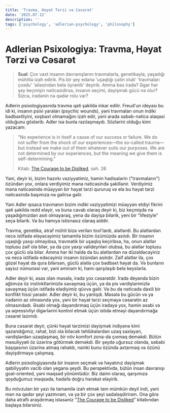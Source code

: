 ```yaml
---
title: 'Travma, Həyat Tərzi və Cəsarət'
date: '2025.07.12'
description: ''
tags: ['psychology', 'adlerian-psychology', 'philosophy']
---
```


# Adlerian Psixologiya: Travma, Həyat Tərzi və Cəsarət

> **Sual**: Çox vaxt insanın davranışlarını travmalarla, genetikayla, yaşadığı mühitlə izah edirik. Pis bir şey edənə 'uşaqlığı çətin olub'  'travmaları çoxdu' 'ailəsindən belə öyrənib' deyirik. Amma bəs iradə? Əgər hər şey keçmişin nəticəsidirsə, insanın seçimi, dəyişmək gücü nə olur? Sizcə, iradənin nə qədər rolu var?

Adlerin psixologiyasında travma qəti şəkildə inkar edilir. Freud'un ideyası bu idi ki, insanın psixi yaraları (psychic wounds), yəni travmaları onun indiki bədbəxtliyini, xoşbəxt olmamağını izah edir, yəni arada səbəb-nəticə əlaqəsi olduğunu göstərib. Adler isə bunla razılaşmayıb. Sözlərini olduğu kimi yazacam: 

> "No experience is in itself a cause of our success or failure. We do not suffer from the shock of our experiences—the so-called trauma—but instead we make out of them whatever suits our purposes. We are not determined by our experiences, but the meaning we give them is self-determining."  
>
> Kitab: [The Courage to be Disliked](https://www.goodreads.com/book/show/43306206-the-courage-to-be-disliked), səh. 26

Yəni, deyir ki, bizim hazırkı vəziyyətimiz, həmin hadisələrin ("travmaların") özündən yox, onlara verdiyimiz məna nəticəsində şəkillənir. Verdiyimiz məna nəticəsində müəyyən bir həyat tərzi qururuq və elə bu həyat tərzi nəticəsində başımıza nə gəlirsə gəlir.

Yəni Adler qısaca travmanın bizim indiki vəziyyətimizi müəyyən etdiyi fikrini qəti şəkildə redd eləyir, və buna cavab olaraq deyir ki, biz keçmişdə nə yaşadığımızdan asılı olmayaraq, yenə də dəyişə bilərik, yeni bir "lifestyle" seçə bilərik. Və bu hamıya istisnasız olaraq aiddir. 

Travma, genetika, ətraf mühit bizə verilən tool'lardı, alətlərdi. Bu alətlərdən necə istifadə eləyəcəyimiz tamamilə bizim özümüzdə asılıdı. Bir insanın uşaqlığı yaxşı olmayıbsa, travmatik bir uşaqlıq keçiribsə, hə, onun alətlər toplusu zəif ola  bilər, ya da çox yaxşı valideynləri olubsa, bu alətlər toplusu çox güclü ola bilər. Amma hər iki halda da bu alətlərdən nə düzəldəcəyiniz və necə istifadə edəcəyiniz insanın özündən asılıdır. Zəif alətlər ilə, çox gözəl həyat da qura bilərsən, güclü alətlə çox bədbəxt həyat da. Və bunların saysız nümunəsi var, yəni əminəm ki, hamı qarşılaşıb belə keyslərlə.

Adler deyir ki, əsas olan məsələ, iradə yox cəsarətdir. İradə deyəndə bizin ağlımıza öz instinktlərimizlə savaşmaq üçün, ya da pis vərdişlərimizlə savaşmaq üçün istifadə elədiyimiz qüvvə gəlir. Və bu da nəticədə daxili bir konflikt hissi yaradır. Adler deyir ki, bu yanlışdı. Məsələ bu gücün və ya iradənin az olmasında yox, yəni bir həyat tərzi seçməyə cəsarətin az olmasındadı. Əsəbi olmağı dayandırmaq üçün iradəyə yox, həmin əsəbi və ya aqressivliyi digərlərini kontrol etmək üçün istidə etməyi dayandırmağa cəsarət lazımdı. 

Buna cəsarət deyir, çünki həyat tərzimizi dəyişmək indiyənə kimi qazandığımız, rahat, bizi ola biləcək təhlükələrdən uzaq saxlayan, vərdişlərdən uzaqlaşmaq, bir növ komfort zona-da çıxmaq deməkdi. Bütün məsuliyyəti öz üzərinə götürmək deməkdi. Bir şeydə uğursuz olanda, səbəbi başqasının üzərinə atmaq rahatdı, nəinki bunu özündə axtarmaq və özünü dəyişdirməyə çalışmaq. 

Adlerin psixologiyasında bir insanın seçmək və həyatınız dəyişmək qabiliyyətin vacib olan yeganə şeydi. Bu perspektivdə, bütün insan davranışı goal-oriented, yəni məqsəd yönümlüdür. Biz daimi olaraq, qarşımıza qoyduğumuz məqsədə, hədəfə doğru hərəkət eləyirik. 

Bu mövzuları bir yazı ilə tamamilə izah etmək tam mümkün deyil indi, yəni mən nə qədər şeyi yazmıram, və ya bir çox şeyi sadələşdirirəm. Ona görə daha ətraflı araşdırmaq istəsəniz "[The Courage to be Disliked](https://www.goodreads.com/book/show/43306206-the-courage-to-be-disliked)" kitabından başlaya bilərsiniz.
